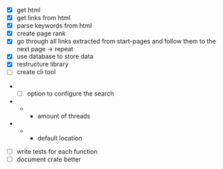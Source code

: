 - [x] get html
- [x] get links from html
- [x] parse keywords from html
- [x] create page rank
- [x] go through all links extracted from start-pages and follow them to the next page -> repeat
- [x] use database to store data
- [x] restructure library
- [ ] create cli tool 
- - [ ] option to configure the search
- - - amount of threads
- - - default location
- [ ] write tests for each function
- [ ] document crate better